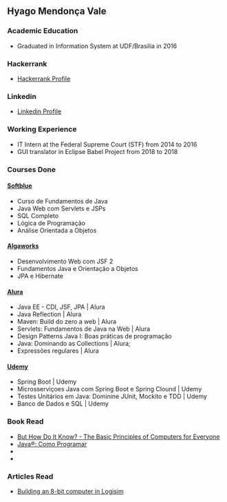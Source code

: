## Hyago Mendonça Vale

### Academic Education
- Graduated in Information System at UDF/Brasilia in 2016

### Hackerrank
- [Hackerrank Profile](https://www.hackerrank.com/hyagomvale)

### Linkedin
- [Linkedin Profile](https://www.linkedin.com/in/hyagomv/)

### Working Experience
- IT Intern at the Federal Supreme Court (STF) from 2014 to 2016
- GUI translator in Eclipse Babel Project from 2018 to 2018

### Courses Done
#### [Softblue](https://www.softblue.com.br/)
- Curso de Fundamentos de Java
- Java Web com Servlets e JSPs
- SQL Completo
- Lógica de Programação
- Análise Orientada a Objetos

#### [Algaworks](https://www.algaworks.com/)
- Desenvolvimento Web com JSF 2
- Fundamentos Java e Orientação a Objetos 
- JPA e Hibernate

#### [Alura](https://www.alura.com.br/)
- Java EE - CDI, JSF, JPA | Alura
- Java Reflection | Alura
- Maven: Build do zero a web | Alura
- Servlets: Fundamentos de Java na Web | Alura
- Design Patterns Java I: Boas práticas de programação
- Java: Dominando as Collections | Alura;
- Expressões regulares | Alura

#### [Udemy](https://www.udemy.com/)
- Spring Boot | Udemy
- Microsserviçoes Java com Spring Boot e Spring Clound | Udemy
- Testes Unitários em Java: Dominine JUnit, Mockito e TDD | Udemy
- Banco de Dados e SQL | Udemy

### Book Read
- [But How Do It Know? - The Basic Principles of Computers for Everyone](https://www.amazon.com.br/But-How-Know-Principles-Computers-ebook/dp/B00F25LEVC)
- [Java®: Como Programar](https://www.amazon.com.br/Java%C2%AE-como-programar-Paul-Deitel/dp/8543004799)
- 
- 

### Articles Read
- [Building an 8-bit computer in Logisim](https://medium.com/@karlrombauts/building-an-8-bit-computer-in-logisim-part-1-building-blocks-a4f1e5ea0d03)
